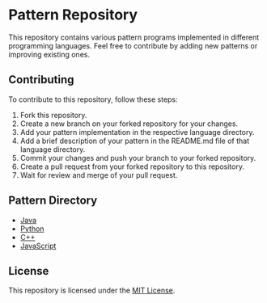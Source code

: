# Pattern Repository

This repository contains various pattern programs implemented in different programming languages. Feel free to contribute by adding new patterns or improving existing ones.

## Contributing

To contribute to this repository, follow these steps:

1. Fork this repository.
2. Create a new branch on your forked repository for your changes.
3. Add your pattern implementation in the respective language directory.
4. Add a brief description of your pattern in the README.md file of that language directory.
5. Commit your changes and push your branch to your forked repository.
6. Create a pull request from your forked repository to this repository.
7. Wait for review and merge of your pull request.

## Pattern Directory

* [Java](./Java/README.md)
* [Python](./Python/README.md)
* [C++](./C++/README.md)
* [JavaScript](./JavaScript/README.md)

## License

This repository is licensed under the [MIT License](LICENSE.md).
